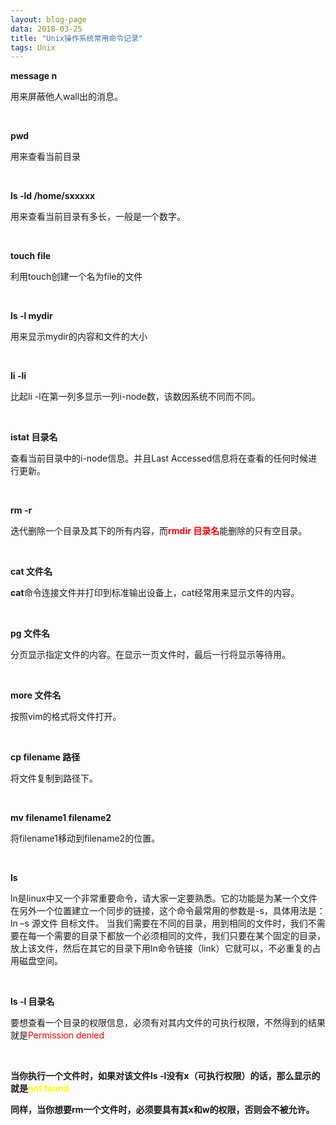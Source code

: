 ```yaml
---
layout: blog-page
data: 2018-03-25
title: "Unix操作系统常用命令记录"
tags: Unix
---
```

<p><b>message n</b></p>
<p>用来屏蔽他人wall出的消息。</p>
<br>
<p><b>pwd</b></p>
<p>用来查看当前目录</p>
<br>
<p><b>ls -ld /home/sxxxxx</b></p>
<p>用来查看当前目录有多长，一般是一个数字。</p>
<br>
<p><b>touch file</b></p>
<p>利用touch创建一个名为file的文件</p>
<br>
<p><b>ls -l mydir</b></p>
<p>用来显示mydir的内容和文件的大小</p>
<br>
<p><b>li -li</b></p>
<p>比起li -l在第一列多显示一列i-node数，该数因系统不同而不同。</p>
<br>
<p><b>istat 目录名</b></p>
<p>查看当前目录中的i-node信息。并且Last Accessed信息将在查看的任何时候进行更新。</p>
<br>
<p><b>rm -r</b></p>
<p>迭代删除一个目录及其下的所有内容，而<span style="color:red"><b>rmdir 目录名</b></span>能删除的只有空目录。</p>
<br>
<p><b>cat 文件名</b></p>
<p><b>cat</b>命令连接文件并打印到标准输出设备上，cat经常用来显示文件的内容。</p>
<br>
<p><b>pg 文件名</b></p>
<p>分页显示指定文件的内容。在显示一页文件时，最后一行将显示等待用。</p>
<br>
<p><b>more 文件名</b></p>
<p>按照vim的格式将文件打开。</p>
<br>
<p><b>cp filename 路径</b></p>
<p>将文件复制到路径下。</p>
<br>
<p><b>mv filename1 filename2</b></p>
<p>将filename1移动到filename2的位置。</p>
<br>
<p><b>ls</b></p>
<p>ln是linux中又一个非常重要命令，请大家一定要熟悉。它的功能是为某一个文件在另外一个位置建立一个同步的链接，这个命令最常用的参数是-s，具体用法是：ln –s 源文件 目标文件。 当我们需要在不同的目录，用到相同的文件时，我们不需要在每一个需要的目录下都放一个必须相同的文件，我们只要在某个固定的目录，放上该文件，然后在其它的目录下用ln命令链接（link）它就可以，不必重复的占用磁盘空间。</p>
<br>
<p><b>ls -l 目录名</b></p>
<p>要想查看一个目录的权限信息，必须有对其内文件的可执行权限，不然得到的结果就是<span style="color:red">Permission denied</span></p>
<br>
<p><b>当你执行一个文件时，如果对该文件ls -l没有x（可执行权限）的话，那么显示的就是<span style="color:yellow">not found</span></b></p>
<p><b>同样，当你想要rm一个文件时，必须要具有其x和w的权限，否则会不被允许。</b></p>